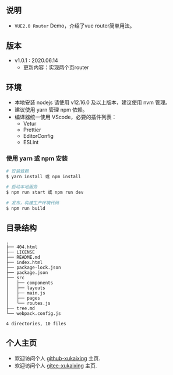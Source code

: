 ## 说明

- `VUE2.0 Router` Demo，介绍了vue router简单用法。
  
## 版本

- v1.0.1 : 2020.06.14
  - 更新内容：实现两个页router

## 环境

- 本地安装 nodejs 请使用 v12.16.0 及以上版本，建议使用 nvm 管理。
- 建议使用 yarn 管理 npm 依赖。
- 编译器统一使用 VScode，必要的插件列表：
  - Vetur
  - Prettier
  - EditorConfig
  - ESLint

### 使用 yarn 或 npm 安装

```bash
# 安装依赖
$ yarn install 或 npm install

# 启动本地服务
$ npm run start 或 npm run dev

# 发布，构建生产环境代码
$ npm run build
```

## 目录结构

```
.
├── 404.html
├── LICENSE
├── README.md
├── index.html
├── package-lock.json
├── package.json
├── src
│   ├── components
│   ├── layouts
│   ├── main.js
│   ├── pages
│   └── routes.js
├── tree.md
└── webpack.config.js

4 directories, 10 files

```

## 个人主页
- 欢迎访问个人 [github-xukaixing](https://github.com/xukaixing) 主页.
- 欢迎访问个人 [gitee-xukaixing](https://gitee.com/xukaixing) 主页.